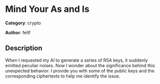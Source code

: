 # Mind Your As and Is


**Category**: crypto

**Author**: feltf

## Description

When I requested my AI to generate a series of RSA keys, it suddenly emitted
peculiar noises. Now I wonder about the significance behind this unexpected
behavior. I provide you with some of the public keys and the corresponding
ciphertexts to help me identify the issue.



